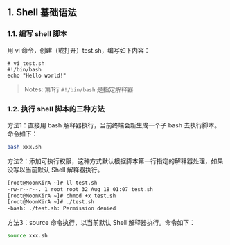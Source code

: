 ## 1. Shell 基础语法

### 1.1. 编写 shell 脚本

用 vi 命令，创建（或打开）test.sh，编写如下内容：

```shell
# vi test.sh
#!/bin/bash
echo "Hello world!"
```

> Notes: 第1行 `#!/bin/bash` 是指定解释器

### 1.2. 执行 shell 脚本的三种方法

方法1：直接用 bash 解释器执行，当前终端会新生成一个子 bash 去执行脚本。命令如下：

```bash
bash xxx.sh
```

方法2：添加可执行权限，这种方式默认根据脚本第一行指定的解释器处理，如果没写以当前默认 Shell 解释器执行。

```bash
[root@MoonKirA ~]# ll test.sh
-rw-r--r--. 1 root root 32 Aug 18 01:07 test.sh
[root@MoonKirA ~]# chmod +x test.sh
[root@MoonKirA ~]# ./test.sh
-bash: ./test.sh: Permission denied
```

方法3：source 命令执行，以当前默认 Shell 解释器执行。命令如下：

```bash
source xxx.sh
```
